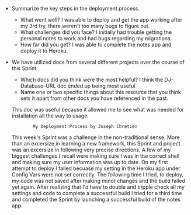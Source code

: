 - Summarize the key steps in the deployment process. 
  - What went well?
  I was able to deploy and get the app working after my 3rd try, there weren't too many bugs to figure out.
  - What challenges did you face? 
  I initially had trouble getting the personal notes to work and had bugs regarding my migrations.
  - How far did you get?
  I was able to complete the notes app and deploy it to Heroku.
- We have utilized docs from several different projects over the course of this Sprint.
  - Which docs did you think were the most helpful? 
    I think the DJ-Database-URL doc ended up being most useful
  - Name one or two specific things about this resource that you think sets it apart from other docs you have referenced in the past. 

  This doc was useful because it allowed me to see what was needed for installation all the way to usage.


              My Deployment Process by Joseph Chretien

    This week's Sprint was a challenge in the non-traditional sense. More than an excersize in learning a new framework, this Sprint and project was an excersize in following very precise directions. A few of my biggest challenges I recall were making sure I was in the correct shell and making sure my user information was up to date. On my first attempt to deploy I failed becuase my setting in the Heroku app under Config Vars were not set correctly. The following time I tried, to deploy, my code was not saved after making minor changes and the build failed yet again. After realizing that I'd have to double and tripple check all my settings and code to complete a successful build I tried for a third time and completed the Sprint by launching a successful build of the notes app. 